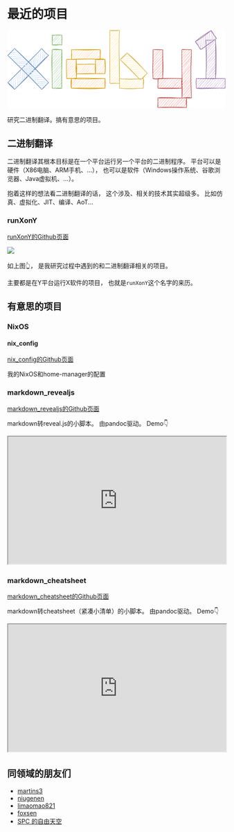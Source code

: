 # 最近的项目

![](xieby1-formatted.svg)

研究二进制翻译。搞有意思的项目。

## 二进制翻译

二进制翻译其根本目标是在一个平台运行另一个平台的二进制程序。
平台可以是硬件（X86电脑、ARM手机、...），
也可以是软件（Windows操作系统、谷歌浏览器、Java虚拟机、...）。

抱着这样的想法看二进制翻译的话，
这个涉及、相关的技术其实超级多。
比如仿真、虚拟化、JIT、编译、AoT...

### runXonY

[runXonY的Github页面](https://github.com/xieby1/runXonY)

![](https://xieby1.github.io/runXonY/gnuclad.svg)

如上图👆，
是我研究过程中遇到的和二进制翻译相关的项目。

主要都是在Y平台运行X软件的项目，
也就是`runXonY`这个名字的来历。

## 有意思的项目

### NixOS

#### nix_config

[nix_config的Github页面](https://github.com/xieby1/nix_config)

我的NixOS和home-manager的配置

### markdown_revealjs

[markdown_revealjs的Github页面](https://github.com/xieby1/markdown_revealjs)

markdown转reveal.js的小脚本。
由pandoc驱动。
Demo👇

<iframe 
    src="https://xieby1.github.io/markdown_revealjs/README.html"
    style="width: 100%; aspect-ratio: 12/7;"
></iframe>

### markdown_cheatsheet

[markdown_cheatsheet的Github页面](https://github.com/xieby1/markdown_cheatsheet)

markdown转cheatsheet（紧凑小清单）的小脚本。
由pandoc驱动。
Demo👇

<iframe 
    src="https://xieby1.github.io/markdown_cheatsheet/README.html"
    style="width: 100%; aspect-ratio: 12/7;"
></iframe>

## 同领域的朋友们

* [martins3](https://martins3.github.io/)
* [niugenen](https://niugenen.github.io/)
* [limaomao821](https://limaomao821.github.io/)
* [foxsen](https://foxsen.github.io/)
* [SPC 的自由天空](https://blog.spcsky.com/)
